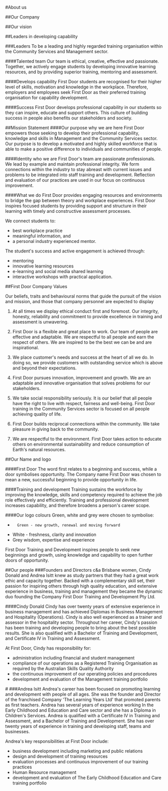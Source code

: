 #About us 

##Our Company

##Our vision

##Leaders in developing capability
<div id="leaders"></div>
###Leaders
To be a leading and highly regarded training organisation within the Community Services and Management sector.

####Talented team
Our team is ethical, creative, effective and passionate. Together, we actively engage students by developing innovative learning resources, and by providing superior training, mentoring and assessment.

####Develops capability
First Door students are recognised for their higher level of skills, motivation and knowledge in the workplace. Therefore, employers and employees seek First Door as their preferred training organisation for capability development.

####Success
First Door develops professional capability in our students so they can inspire, educate and support others. This culture of building success in people also benefits our stakeholders and society.

<div id="mission"></div>
##Mission Statement
####Our purpose  why we are here
First Door empowers those seeking to develop their professional capability, knowledge and skills in Management and the Community Services sector. Our purpose is to develop a motivated and highly skilled workforce that is able to make a positive difference to individuals and communities of people.

####Identity  who we are
First Door's team are passionate professionals. We lead by example and maintain professional integrity. We form connections within the industry to stay abreast with current issues and problems to be integrated into staff training and development. Reflection and evaluation of our practices are used in our focus on continuous improvement.

####What we do
First Door provides engaging resources and environments to bridge the gap between theory and workplace experiences. First Door inspires focused students by providing support and structure in their learning with timely and constructive assessment processes.

We connect students to:

- best workplace practice
-	meaningful information, and 
-	a personal industry experienced mentor. 

The student's success and active engagement is achieved through:

-	mentoring
-	innovative learning resources
-	e-learning and social media shared learning
-	interactive workshops with practical application. 




<div id="values"></div>
##First Door Company Values

Our beliefs, traits and behavioural norms that guide the pursuit of the vision and mission, and those that company personnel are expected to display

1.	At all times we display ethical conduct first and foremost. Our integrity, honesty, reliability and commitment to provide excellence in training and assessment is unwavering.

2.	First Door is a flexible and great place to work. Our team of people are effective and adaptable. We are respectful to all people and earn the respect of others. We are inspired to be the best we can be and are inspirational.

3.	We place customer's needs and success at the heart of all we do. In doing so, we provide customers with outstanding service which is above and beyond their expectations.

4.	First Door pursues innovation, improvement and growth. We are an adaptable and innovative organisation that solves problems for our stakeholders.

5.	We take social responsibility seriously. It is our belief that all people have the right to live with respect, fairness and well-being. First Door training in the Community Services sector is focused on all people achieving quality of life.

6.	First Door builds reciprocal connections within the community. We take pleasure in giving back to the community.

7.	We are respectful to the environment. First Door takes action to educate others on environmental sustainability and reduce consumption of Earth's natural resources.




<div id="namelogo"></div>
##Our Name and logo

####First Door
The word first relates to a beginning and success, while a door symbolises opportunity. The Company name First Door was chosen to mean a new, successful beginning to provide opportunity in life.

####Training and development
Training sustains the workforce by improving the knowledge, skills and competency required to achieve the job role effectively and efficiently. Training and professional development increases capability, and therefore broadens a person's career scope.

####Our logo colours 
Green, white and grey were chosen to symbolise:

-       Green - new growth, renewal and moving forward
-	White - freshness, clarity and  innovation
-	Grey  wisdom, expertise and experience

First Door Training and Development inspires people to seek new beginnings and growth, using knowledge and capability to open further doors of opportunity.


 
<div id="people"></div>
##Our people
###Founders and Directors  c&a 
Brisbane women, Cindy Donald and Andrea Isitt knew as study partners that they had a great work ethic and capacity together. Backed with a complementary skill set, their passion for inspiring others through high quality education, and extensive experience in business, training and management they became the dynamic duo founding the Company First Door Training and Development Pty Ltd. 

####Cindy Donald 
Cindy has over twenty years of extensive experience in business management and has achieved Diplomas in Business Management and Hospitality (Operations). Cindy is also well experienced as a trainer and assessor in the hospitality sector. Throughout her career, Cindy's passion has been training and developing people to bring about the best possible results. She is also qualified with a Bachelor of Training and Development, and Certificate lV in Training and Assessment.

At First Door, Cindy has responsibility for: 

- administration including financial and student management
- compliance of our operations as a Registered Training Organisation as required by the Australian Skills Quality Authority
- the continuous improvement of our operating policies and procedures
- development and evaluation of the Management training portfolio

#<a id="bal"></a>
###Andrea Isitt
Andrea's career has been focused on promoting learning and development with people of all ages. She was the founder and Director of the franchised Company 'The Learning Years Ltd' that promoted parents as first teachers. Andrea has several years of experience working In the Early Childhood and Education and Care sector and she has a Diploma in Children's Services. Andrea is qualified with a Certificate lV in Training and Assessment, and a Bachelor of Training and Development. She has over twenty years of experience in training and developing staff, teams and businesses. 

Andrea's key responsibilities at First Door include:

- 	business development including marketing and public relations
- 	design and development of training resources
- 	evaluation processes and continuous improvement of our training practices
- 	Human Resource management
- 	development  and evaluation of The Early Childhood Education and Care training portfolio

